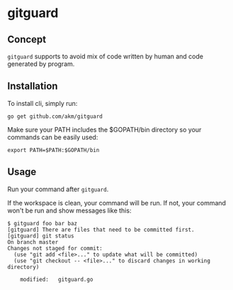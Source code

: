 # gitguard

## Concept

`gitguard` supports to avoid mix of code written by human and code generated by program.

## Installation

To install cli, simply run:
```
go get github.com/akm/gitguard
```

Make sure your PATH includes the $GOPATH/bin directory so your commands can be easily used:

```
export PATH=$PATH:$GOPATH/bin
```


## Usage

Run your command after `gitguard`.

If the workspace is clean, your command will be run.
If not, your command won't be run and show messages like this:

```
$ gitguard foo bar baz
[gitguard] There are files that need to be committed first.
[gitguard] git status
On branch master
Changes not staged for commit:
  (use "git add <file>..." to update what will be committed)
  (use "git checkout -- <file>..." to discard changes in working directory)

	modified:   gitguard.go
```
